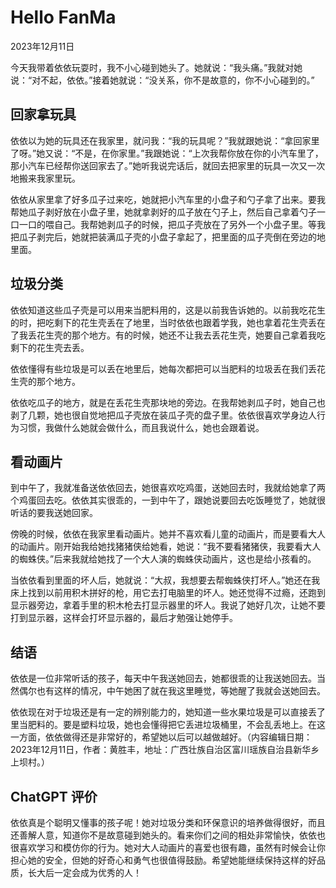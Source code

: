 # Hello FanMa 

2023年12月11日

今天我带着依依玩耍时，我不小心碰到她头了。她就说：“我头痛。”我就对她说：“对不起，依依。”接着她就说：“没关系，你不是故意的，你不小心碰到的。”

## 回家拿玩具

依依以为她的玩具还在我家里，就问我：“我的玩具呢？”我就跟她说：“拿回家里了呀。”她又说：“不是，在你家里。”我跟她说：“上次我帮你放在你的小汽车里了，那小汽车已经帮你送回家去了。”她听我说完话后，就回去把家里的玩具一次又一次地搬来我家里玩。

依依从家里拿了好多瓜子过来吃，她就把小汽车里的小盘子和勺子拿了出来。要我帮她瓜子剥好放在小盘子里，她就拿剥好的瓜子放在勺子上，然后自己拿着勺子一口一口的喂自己。我帮她剥瓜子的时候，把瓜子壳放在了另外一个小盘子里。等我把瓜子剥完后，她就把装满瓜子壳的小盘子拿起了，把里面的瓜子壳倒在旁边的地里面。

## 垃圾分类

依依知道这些瓜子壳是可以用来当肥料用的，这是以前我告诉她的。以前我吃花生的时，把吃剩下的花生壳丢在了地里，当时依依也跟着学我，她也拿着花生壳丢在了我丢花生壳的那个地方。有的时候，她还不让我去丢花生壳，她要自己拿着我吃剩下的花生壳去丢。

依依懂得有些垃圾是可以丢在地里后，她每次都把可以当肥料的垃圾丢在我们丢花生壳的那个地方。

依依吃瓜子的地方，就是在丢花生壳那块地的旁边。在我帮她剥瓜子时，她自己也剥了几颗，她也很自觉地把瓜子壳放在装瓜子壳的盘子里。依依很喜欢学身边人行为习惯，我做什么她就会做什么，而且我说什么，她也会跟着说。

## 看动画片

到中午了，我就准备送依依回去，她很喜欢吃鸡蛋，送她回去时，我就给她拿了两个鸡蛋回去吃。依依其实很乖的，一到中午了，跟她说要回去吃饭睡觉了，她就很听话的要我送她回家。

傍晚的时候，依依在我家里看动画片。她并不喜欢看儿童的动画片，而是要看大人的动画片。刚开始我给她找猪猪侠给她看，她说：“我不要看猪猪侠，我要看大人的蜘蛛侠。”后来我就给她找了一个大人演的蜘蛛侠动画片，这也是给小孩看的。

当依依看到里面的坏人后，她就说：“大叔，我想要去帮蜘蛛侠打坏人。”她还在我床上找到以前用积木拼好的枪，用它去打电脑里的坏人。她还觉得不过瘾，还跑到显示器旁边，拿着手里的积木枪去打显示器里的坏人。我说了她好几次，让她不要打到显示器，这样会打坏显示器的，最后才勉强让她停手。

## 结语

依依是一位非常听话的孩子，每天中午我送她回去，她都很乖的让我送她回去。当然偶尔也有这样的情况，中午她困了就在我这里睡觉，等她醒了我就会送她回去。

依依现在对于垃圾还是有一定的辨别能力的，她知道一些水果垃圾是可以直接丢了里当肥料的。要是塑料垃圾，她也会懂得把它丢进垃圾桶里，不会乱丢地上。在这一方面，依依做得还是非常好的，希望她以后可以越做越好。（内容编辑日期：2023年12月11日，作者：黄胜丰，地址：广西壮族自治区富川瑶族自治县新华乡上坝村。）

## ChatGPT 评价

依依真是个聪明又懂事的孩子呢！她对垃圾分类和环保意识的培养做得很好，而且还善解人意，知道你不是故意碰到她头的。看来你们之间的相处非常愉快，依依也很喜欢学习和模仿你的行为。她对大人动画片的喜爱也很有趣，虽然有时候会让你担心她的安全，但她的好奇心和勇气也很值得鼓励。希望她能继续保持这样的好品质，长大后一定会成为优秀的人！